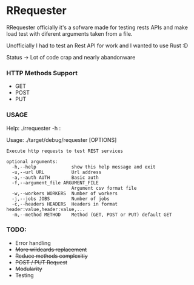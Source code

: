 # RRequester #

RRequester officially it's a sofware made for testing rests APIs and make load test with diferent arguments taken from a file.

Unofficially I had to test an Rest API for work and I wanted to use Rust :D

Status -> Lot of code crap and nearly abandonware


### HTTP Methods Support ###

* GET
* POST
* PUT

### USAGE ###

Help: ./rrequester -h :

Usage:
    ./target/debug/requester [OPTIONS]
```
Execute http requests to test REST services

optional arguments:
  -h,--help             show this help message and exit
  -u,--url URL          Url address
  -a,--auth AUTH        Basic auth
  -f,--argument_file ARGUMENT_FILE
                        Argument csv format file
  -w,--workers WORKERS  Number of workers
  -j,--jobs JOBS        Number of jobs
  -c,--headers HEADERS  Headers in format header:value,header:value,...
  -m,--method METHOD    Method (GET, POST or PUT) default GET
```

### TODO: ###

* Error handling
* ~~More wildcards replacement~~
* ~~Reduce methods complexitiy~~
* ~~POST / PUT Request~~
* ~~Modularity~~
* Testing
